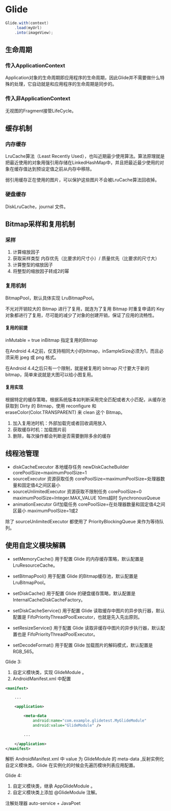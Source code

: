 # Glide

```java
Glide.with(context)
    .load(myUrl)
    .into(imageView);
```

## 生命周期

### 传入ApplicationContext

Application对象的生命周期即应用程序的生命周期，因此Glide并不需要做什么特殊的处理，它自动就是和应用程序的生命周期是同步的。

### 传入非ApplicationContext

无视图的Fragment接管LifeCycle。

## 缓存机制

### 内存缓存

LruCache算法（Least Recently Used），也叫近期最少使用算法。算法原理就是把最近使用的对象用强引用存储在LinkedHashMap中，并且把最近最少使用的对象在缓存值达到预设定值之前从内存中移除。

弱引用缓存正在使用的图片，可以保护这些图片不会被LruCache算法回收掉。

### 硬盘缓存

DiskLruCache，journal 文件。

## Bitmap采样和复用机制

### 采样

1. 计算缩放因子
2. 获取采样类型 内存优先（比要求的尺寸小）/ 质量优先（比要求的尺寸大）
3. 计算整型的缩放因子
4. 将整型的缩放因子转成2的幂

### 复用机制

BitmapPool，默认具体实现 LruBitmapPool。

不光对开销较大的 Bitmap 进行了复用，就连为了复用 Bitmap 时重复申请的 Key 对象都进行了复用，尽可能的减少了对象的创建开销，保证了应用的流畅性。

#### 复用的前提

inMutable = true
inBitmap 指定复用的Bitmap

在Android 4.4之前，仅支持相同大小的bitmap，inSampleSize必须为1，而且必须采用 jpeg 或 png 格式。

在Android 4.4之后只有一个限制，就是被复用的 bitmap 尺寸要大于新的bitmap，简单来说就是大图可以给小图复用。

#### 复用实现

根据特定的缓存策略，根据系统版本如判断采用完全匹配或者大小匹配，从缓存池获取到 Dirty 的 Bitmap，使用 reconfigure 和 eraseColor(Color.TRANSPARENT) 来 clean 这个 Bitmap。

1. 加入复用池时机：外部加载完或者回收调用放入
2. 获取缓存时机：加载图片前
3. 删除，每次操作都会判断是否需要删除多余的缓存

## 线程池管理

- diskCacheExecutor 本地缓存任务 newDiskCacheBuilder corePoolSize=maximumPoolSize=1
- sourceExecutor 资源获取任务  corePoolSize=maximumPoolSize=处理器数量和固定值4之间区最小
- sourceUnlimitedExecutor 资源获取不限制任务 corePoolSize=0 maximumPoolSize=Integer.MAX_VALUE 10ms超时 SynchronousQueue
- animationExecutor Gif加载任务 corePoolSize=在处理器数量和固定值4之间区最小 maximumPoolSize=1或2

除了 sourceUnlimitedExecutor 都使用了 PriorityBlockingQueue 来作为等待队列。

## 使用自定义模块解耦

- setMemoryCache()
用于配置 Glide 的内存缓存策略，默认配置是 LruResourceCache。

- setBitmapPool()
用于配置 Glide 的Bitmap缓存池，默认配置是 LruBitmapPool。

- setDiskCache()
用于配置 Glide 的硬盘缓存策略，默认配置是 InternalCacheDiskCacheFactory。

- setDiskCacheService()
用于配置 Glide 读取缓存中图片的异步执行器，默认配置是 FifoPriorityThreadPoolExecutor，也就是先入先出原则。

- setResizeService()
用于配置 Glide 读取非缓存中图片的异步执行器，默认配置也是 FifoPriorityThreadPoolExecutor。

- setDecodeFormat()
用于配置 Glide 加载图片的解码模式，默认配置是 RGB_565。

Glide 3:

1. 自定义模块类，实现 GlideModule 。
2. AndroidManifest.xml 中配置

```xml
<manifest>

    ...

    <application>

        <meta-data
            android:name="com.example.glidetest.MyGlideModule"
            android:value="GlideModule" />

        ...

    </application>
</manifest>
```

解析 AndroidManifest.xml 中 value 为 GlideModule 的 meta-data ,反射实例化自定义模块类。Glide 在实例化的时候会先遍历模块列表应用配置。

Glide 4:

1. 自定义模块类，继承 AppGlideModule 。
2. 自定义模块类上添加 @GlideModule 注解。

注解处理器 auto-service + JavaPoet
